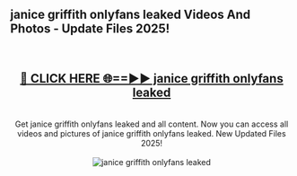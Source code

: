 <h2>janice griffith onlyfans leaked Videos And Photos - Update Files 2025!</h2>
<br>
<div align="center">
<h2><a href="https://linkcuts.com/hfmhzwbr" rel="nofollow">🔴 CLICK HERE 🌐==►► janice griffith onlyfans leaked</a></h2>
<br>
Get janice griffith onlyfans leaked and all content. Now you can access all videos and pictures of janice griffith onlyfans leaked. New Updated Files 2025!
<br>
<br>
<a href="https://linkcuts.com/hfmhzwbr" rel="nofollow" data-target="animated-image.originalLink"><img src="https://i.ibb.co.com/WyWwxjT/player-gif2.gif" alt="janice griffith onlyfans leaked" style="max-width: 100%; display: inline-block;" data-target="animated-image.originalImage"></a>
</div>
<br>